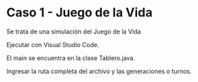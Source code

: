 # Caso 1 - Juego de la Vida

Se trata de una simulación del Juego de la Vida

Ejecutar con Visual Studio Code.

El main se encuentra en la clase Tablero.java.

Ingresar la ruta completa del archivo y las generaciones o turnos.
